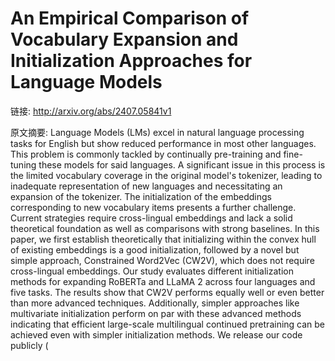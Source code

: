 # An Empirical Comparison of Vocabulary Expansion and Initialization Approaches for Language Models

链接: http://arxiv.org/abs/2407.05841v1

原文摘要:
Language Models (LMs) excel in natural language processing tasks for English
but show reduced performance in most other languages. This problem is commonly
tackled by continually pre-training and fine-tuning these models for said
languages. A significant issue in this process is the limited vocabulary
coverage in the original model's tokenizer, leading to inadequate
representation of new languages and necessitating an expansion of the
tokenizer. The initialization of the embeddings corresponding to new vocabulary
items presents a further challenge. Current strategies require cross-lingual
embeddings and lack a solid theoretical foundation as well as comparisons with
strong baselines. In this paper, we first establish theoretically that
initializing within the convex hull of existing embeddings is a good
initialization, followed by a novel but simple approach, Constrained Word2Vec
(CW2V), which does not require cross-lingual embeddings. Our study evaluates
different initialization methods for expanding RoBERTa and LLaMA 2 across four
languages and five tasks. The results show that CW2V performs equally well or
even better than more advanced techniques. Additionally, simpler approaches
like multivariate initialization perform on par with these advanced methods
indicating that efficient large-scale multilingual continued pretraining can be
achieved even with simpler initialization methods. We release our code publicly
(